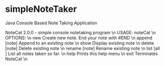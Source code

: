 # simpleNoteTaker
Java Console Based Note Taking Application

NoteCat 2.0.0 - simple console notetaking program \n
USAGE: noteCat <COMMAND> \n
OPTIONS:  \n
new  <note>   Create new note. End your note with #END \n
append [note] Append to an existing note \n
show <note>   Display existing note  \n
delete [note] Delete existing note \n
rename [note] Rename existing note \n
list   [all ] List all notes taken so far. \n
help          Prints this help menu  \n
exit          Terminates NoteCat \n
